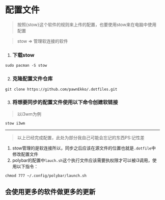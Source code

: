 # 配置文件

> 按照{stow}这个软件的规则来上传的配置，也要使用stow来在电脑中使用配置

> stow => 管理软连接的软件 

1. ### 下载stow

```
sudo pacman -S stow
```

2. ### 克隆配置文件仓库

```
git clone https://github.com/pawnEkko/.dotfiles.git
```

3. ### 将想要同步的配置文件使用以下命令创建软链接

> 以i3wm为例

```
stow i3wm
```

---

> 以上已经完成配置，此处为部分我自己可能会忘记的东西PS:记性差

1. stow管理的是软连接所以，同步之后应该在源文件的位置也就是``.dotfile``中修改配置文件
2. polybar的配置中``lauch.sh``这个执行文件应该需要执权限才可以被i3调用，使用以下指令：

```
chmod 777 ~/.config/polybar/launch.sh
```

## 会使用更多的软件做更多的更新

